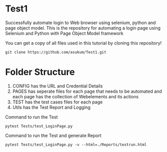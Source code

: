 # Test1
Successfully automate login to Web browser using selenium, python and page object model.
This is the repository for automating a login page using Selenium and Python with Page Object Model framework

You can get a copy of all files used in this tutorial by cloning this repository!

```shell
git clone https://github.com/asukum/Test1.git 
```

# Folder Structure
1) CONFIG has the URL and Credential Details
2) PAGES has seperate files for each page that needs to be automated and each page has the collection of Webelements and its actions
3) TEST has the test cases files for each page
4) Utils has the Test Report and Logging

Command to run the Test
```shell
pytest Tests/test_LoginPage.py
```

Command to run the Test and generate Report
```shell
pytest Tests/test_LoginPage.py -v --html=./Reports/testrun.html
```
